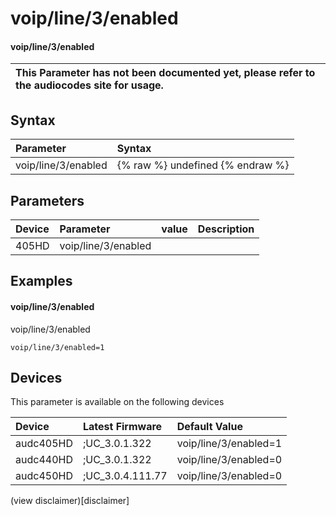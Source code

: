 ﻿---
description: voip/line/3/enabled
search: false
---

# voip/line/3/enabled

#### voip/line/3/enabled


| This Parameter has not been documented yet, please refer to the audiocodes site for usage.  |
| :--- |

## Syntax
| Parameter | Syntax |
| :--- | :--- |
|voip/line/3/enabled | {% raw %} undefined {% endraw %} |

## Parameters
|Device|Parameter|value|Description|
|:---|:---|:---|:---|
| 405HD | voip/line/3/enabled |  |  |

## Examples
#### voip/line/3/enabled

voip/line/3/enabled

```
voip/line/3/enabled=1
```

## Devices
This parameter is available on the following devices

| Device | Latest Firmware | Default Value |
|:---|:---|:---|
| audc405HD | ;UC_3.0.1.322 | voip/line/3/enabled=1 
| audc440HD | ;UC_3.0.1.322 | voip/line/3/enabled=0 
| audc450HD | ;UC_3.0.4.111.77 | voip/line/3/enabled=0 

(view disclaimer)[disclaimer]

